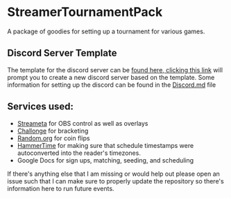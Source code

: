 # StreamerTournamentPack
A package of goodies for setting up a tournament for various games.


## Discord Server Template

The template for the discord server can be [found here, clicking this link](https://discord.new/emYt9GjX5vFZ) will prompt you to create a new discord server based on the template. Some information for setting up the discord can be found in the [Discord.md](Discord.md) file

## Services used:

* [Streameta](https://streameta.com) for OBS control as well as overlays
* [Challonge](https://challonge.com/) for bracketing
* [Random.org](https://random.org) for coin flips
* [HammerTime](https://hammertime.cyou/) for making sure that schedule timestamps were autoconverted into the reader's timezones.
* Google Docs for sign ups, matching, seeding, and scheduling

If there's anything else that I am missing or would help out please open an issue such that I can make sure to properly update the repository so there's information here to run future events.
